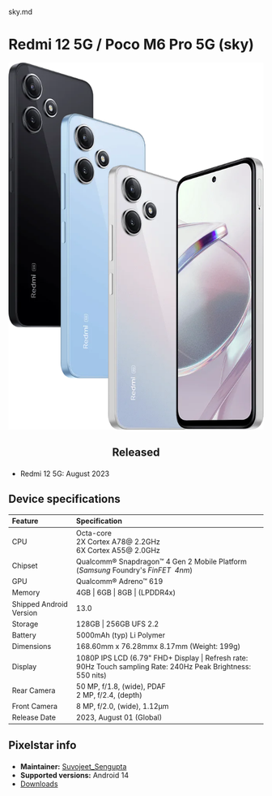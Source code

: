 sky.md
# Redmi 12 5G / Poco M6 Pro 5G (sky)

![sky](/images/sky.png)

## <p align="center"> Released </p>
- Redmi 12 5G: August 2023

## Device specifications

| Feature | Specification |
| :--- | :--- |
| CPU | Octa-core<br>2X Cortex A78@ 2.2GHz<br>6X Cortex A55@ 2.0GHz |
| Chipset | Qualcomm® Snapdragon™ 4 Gen 2 Mobile Platform<br>(*Samsung* Foundry's *FinFET*  *4nm*) |
| GPU | Qualcomm® Adreno™ 619 |
| Memory | 4GB \| 6GB \| 8GB \| (LPDDR4x) |
| Shipped Android Version | 13.0 |
| Storage | 128GB \| 256GB UFS 2.2 |
| Battery | 5000mAh (typ) Li Polymer |
| Dimensions | 168.60mm x 76.28mmx 8.17mm (Weight: 199g) |
| Display | 1080P IPS LCD (6.79" FHD+ Display \| Refresh rate: 90Hz Touch sampling Rate: 240Hz Peak Brightness: 550 nits) |
| Rear Camera | 50 MP, f/1.8, (wide), PDAF<br>2 MP, f/2.4, (depth) |
| Front Camera | 8 MP, f/2.0, (wide), 1.12µm |
| Release Date | 2023, August 01 (Global) |

## <p sky="center"> Pixelstar info </p>
* **Maintainer:**         [Suvojeet_Sengupta](https://github.com/suvojit213)
* **Supported versions:** Android 14
* [Downloads](https://sourceforge.net/projects/pixelstar/files/sky/)
